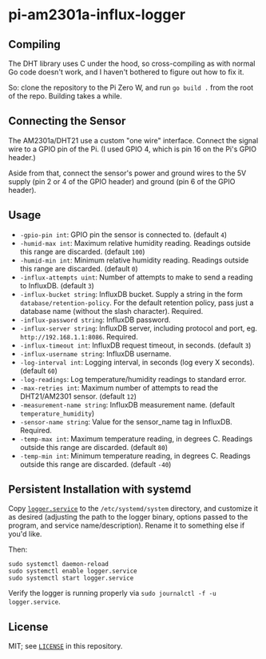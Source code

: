# pi-am2301a-influx-logger

## Compiling

The DHT library uses C under the hood, so cross-compiling as with normal Go code doesn't work, and I haven't bothered to figure out how to fix it.

So: clone the repository to the Pi Zero W, and run `go build .` from the root of the repo. Building takes a while.

## Connecting the Sensor

The AM2301a/DHT21 use a custom "one wire" interface. Connect the signal wire to a GPIO pin of the Pi. (I used GPIO 4, which is pin 16 on the Pi's GPIO header.)

Aside from that, connect the sensor's power and ground wires to the 5V supply (pin 2 or 4 of the GPIO header) and ground (pin 6 of the GPIO header).

## Usage

- `-gpio-pin int`: GPIO pin the sensor is connected to. (default `4`)
- `-humid-max int`: Maximum relative humidity reading. Readings outside this range are discarded. (default `100`)
- `-humid-min int`: Minimum relative humidity reading. Readings outside this range are discarded. (default `0`)
- `-influx-attempts uint`: Number of attempts to make to send a reading to InfluxDB. (default `3`)
- `-influx-bucket string`: InfluxDB bucket. Supply a string in the form `database/retention-policy`. For the default retention policy, pass just a database name (without the slash character). Required.
- `-influx-password string`: InfluxDB password.
- `-influx-server string`: InfluxDB server, including protocol and port, eg. `http://192.168.1.1:8086`. Required.
- `-influx-timeout int`: InfluxDB request timeout, in seconds. (default `3`)
- `-influx-username string`: InfluxDB username.
- `-log-interval int`: Logging interval, in seconds (log every X seconds). (default `60`)
- `-log-readings`: Log temperature/humidity readings to standard error.
- `-max-retries int`: Maximum number of attempts to read the DHT21/AM2301 sensor. (default `12`)
- `-measurement-name string`: InfluxDB measurement name. (default `temperature_humidity`)
- `-sensor-name string`: Value for the sensor_name tag in InfluxDB. Required.
- `-temp-max int`: Maximum temperature reading, in degrees C. Readings outside this range are discarded. (default `80`)
- `-temp-min int`: Minimum temperature reading, in degrees C. Readings outside this range are discarded. (default `-40`)

## Persistent Installation with systemd

Copy [`logger.service`](logger.service) to the `/etc/systemd/system` directory, and customize it as desired (adjusting the path to the logger binary, options passed to the program, and service name/description). Rename it to something else if you'd like.

Then:
```
sudo systemctl daemon-reload
sudo systemctl enable logger.service
sudo systemctl start logger.service
```

Verify the logger is running properly via `sudo journalctl -f -u logger.service`.

## License

MIT; see [`LICENSE`](LICENSE) in this repository.

